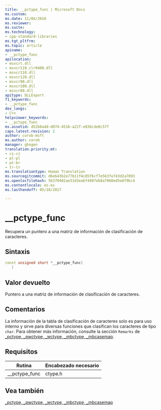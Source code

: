 ```yaml
---
title: __pctype_func | Microsoft Docs
ms.custom: 
ms.date: 11/04/2016
ms.reviewer: 
ms.suite: 
ms.technology:
- cpp-standard-libraries
ms.tgt_pltfrm: 
ms.topic: article
apiname:
- __pctype_func
apilocation:
- msvcrt.dll
- msvcr110_clr0400.dll
- msvcr110.dll
- msvcr120.dll
- msvcr90.dll
- msvcr100.dll
- msvcr80.dll
apitype: DLLExport
f1_keywords:
- __pctype_func
dev_langs:
- C++
helpviewer_keywords:
- __pctype_func
ms.assetid: d52b8add-d07d-4516-a22f-e836cde0c57f
caps.latest.revision: 2
author: corob-msft
ms.author: corob
manager: ghogen
translation.priority.mt:
- cs-cz
- pl-pl
- pt-br
- tr-tr
ms.translationtype: Human Translation
ms.sourcegitcommit: d6eb43b2e77b11f4c85f6cf7e563fe743d2a7093
ms.openlocfilehash: 56370402ae31d3ea6f4897eb8a7068ed5e8f9bc4
ms.contentlocale: es-es
ms.lasthandoff: 05/18/2017

---
```

# <a name="pctypefunc"></a>__pctype_func
Recupera un puntero a una matriz de información de clasificación de caracteres.  
  
## <a name="syntax"></a>Sintaxis  
  
```cpp  
const unsigned short *__pctype_func(  
   )  
```  
  
## <a name="return-value"></a>Valor devuelto  
 Puntero a una matriz de información de clasificación de caracteres.  
  
## <a name="remarks"></a>Comentarios  
 La información de la tabla de clasificación de caracteres solo es para uso interno y sirve para diversas funciones que clasifican los caracteres de tipo `char`. Para obtener más información, consulte la sección `Remarks` de [_pctype, _pwctype, _wctype, _mbctype, _mbcasemap](../c-runtime-library/pctype-pwctype-wctype-mbctype-mbcasemap.md).  
  
## <a name="requirements"></a>Requisitos  
  
|Rutina|Encabezado necesario|  
|-------------|---------------------|  
|__pctype_func|ctype.h|  
  
## <a name="see-also"></a>Vea también  
 [_pctype, _pwctype, _wctype, _mbctype, _mbcasemap](../c-runtime-library/pctype-pwctype-wctype-mbctype-mbcasemap.md)
